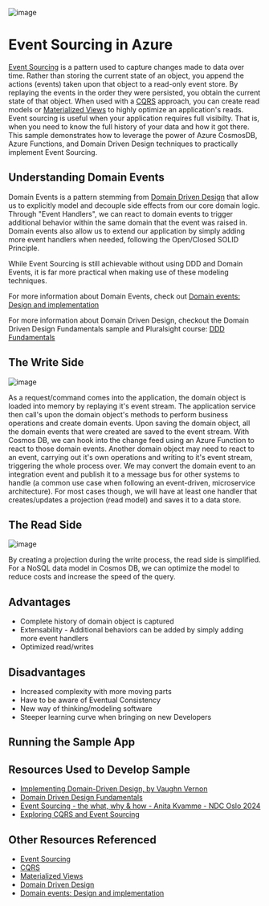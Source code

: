 ![image](https://github.com/user-attachments/assets/ddd3ab2a-bfab-4a66-9280-010964821cb6)
# Event Sourcing in Azure
[Event Sourcing](https://learn.microsoft.com/en-us/azure/architecture/patterns/event-sourcing) is a pattern used to capture changes made to data over time. Rather than storing the current state of an object, you append the actions (events) taken upon that object to a read-only event store. By replaying the events in the order they were persisted, you obtain the current state of that object. When used with a [CQRS](https://learn.microsoft.com/en-us/azure/architecture/patterns/cqrs) approach, you can create read models or [Materialized Views](https://learn.microsoft.com/en-us/azure/architecture/patterns/materialized-view) to highly optimize an application's reads. Event sourcing is useful when your application requires full visibilty. That is, when you need to know the full history of your data and how it got there. This sample demonstrates how to leverage the power of Azure CosmosDB, Azure Functions, and Domain Driven Design techniques to practically implement Event Sourcing.


## Understanding Domain Events
Domain Events is a pattern stemming from [Domain Driven Design](https://martinfowler.com/bliki/DomainDrivenDesign.html) that allow us to explicitly model and decouple side effects from our core domain logic. Through "Event Handlers", we can react to domain events to trigger additional behavior within the same domain that the event was raised in. Domain events also allow us to extend our application by simply adding more event handlers when needed, following the Open/Closed SOLID Principle.

While Event Sourcing is still achievable without using DDD and Domain Events, it is far more practical when making use of these modeling techniques.

For more information about Domain Events, check out [Domain events: Design and implementation](https://learn.microsoft.com/en-us/dotnet/architecture/microservices/microservice-ddd-cqrs-patterns/domain-events-design-implementation)

For more information about Domain Driven Design, checkout the Domain Driven Design Fundamentals sample and Pluralsight course: [DDD Fundamentals](https://github.com/ardalis/pluralsight-ddd-fundamentals)


## The Write Side
![image](https://github.com/user-attachments/assets/57187ef5-427c-40c6-85f0-88f0a7ebf146)

As a request/command comes into the application, the domain object is loaded into memory by replaying it's event stream. The application service then call's upon the domain object's methods to perform business operations and create domain events. Upon saving the domain object, all the domain events that were created are saved to the event stream. With Cosmos DB, we can hook into the change feed using an Azure Function to react to those domain events. Another domain object may need to react to an event, carrying out it's own operations and writing to it's event stream, triggering the whole process over. We may convert the domain event to an integration event and publish it to a message bus for other systems to handle (a common use case when following an event-driven, microservice architecture). For most cases though, we will have at least one handler that creates/updates a projection (read model) and saves it to a data store.


## The Read Side
![image](https://github.com/user-attachments/assets/38511a22-80bb-4da8-a1f3-4152c50b286e)

By creating a projection during the write process, the read side is simplified. For a NoSQL data model in Cosmos DB, we can optimize the model to reduce costs and increase the speed of the query.

## Advantages
- Complete history of domain object is captured
- Extensability - Additional behaviors can be added by simply adding more event handlers
- Optimized read/writes


## Disadvantages
- Increased complexity with more moving parts
- Have to be aware of Eventual Consistency
- New way of thinking/modeling software
- Steeper learning curve when bringing on new Developers


## Running the Sample App

## Resources Used to Develop Sample
- [Implementing Domain-Driven Design, by Vaughn Vernon](https://www.amazon.com/Implementing-Domain-Driven-Design-Vaughn-Vernon/dp/0321834577)
- [Domain Driven Design Fundamentals](https://github.com/ardalis/pluralsight-ddd-fundamentals)
- [Event Sourcing - the what, why & how - Anita Kvamme - NDC Oslo 2024](https://www.youtube.com/watch?v=1KlQVhVYiFU)
- [Exploring CQRS and Event Sourcing](https://www.microsoft.com/en-us/download/details.aspx?id=34774)

## Other Resources Referenced
- [Event Sourcing](https://learn.microsoft.com/en-us/azure/architecture/patterns/event-sourcing)
- [CQRS](https://learn.microsoft.com/en-us/azure/architecture/patterns/cqrs)
- [Materialized Views](https://learn.microsoft.com/en-us/azure/architecture/patterns/materialized-view)
- [Domain Driven Design](https://martinfowler.com/bliki/DomainDrivenDesign.html)
- [Domain events: Design and implementation](https://learn.microsoft.com/en-us/dotnet/architecture/microservices/microservice-ddd-cqrs-patterns/domain-events-design-implementation)
